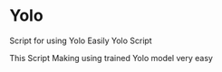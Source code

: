 # Yolo
Script for using Yolo Easily
Yolo Script

This Script Making using trained Yolo model very easy
